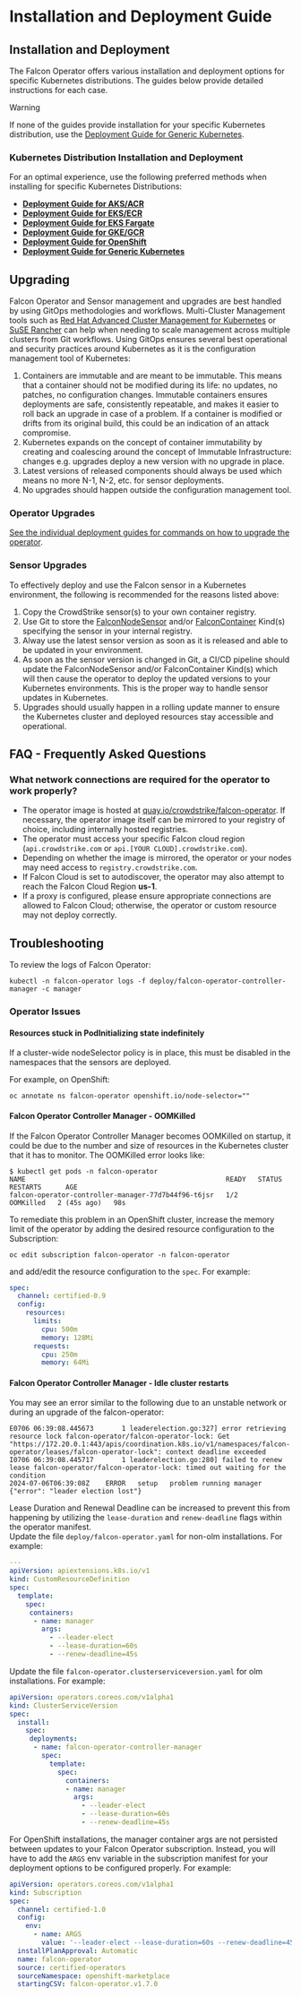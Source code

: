 # Installation and Deployment Guide

## Installation and Deployment

The Falcon Operator offers various installation and deployment options for specific Kubernetes distributions. The guides below provide detailed instructions for each case.

> [!WARNING]
> If none of the guides provide installation for your specific Kubernetes distribution, use the [Deployment Guide for Generic Kubernetes](./deployment/generic/README.md).

### Kubernetes Distribution Installation and Deployment

For an optimal experience, use the following preferred methods when installing for specific Kubernetes Distributions:

- **[Deployment Guide for AKS/ACR](./deployment/azure/README.md)**
- **[Deployment Guide for EKS/ECR](./deployment/eks/README.md)**
- **[Deployment Guide for EKS Fargate](./deployment/eks-fargate/README.md)**
- **[Deployment Guide for GKE/GCR](./deployment/gke/README.md)**
- **[Deployment Guide for OpenShift](./deployment/openshift/README.md)**
- **[Deployment Guide for Generic Kubernetes](./deployment/generic/README.md)**

## Upgrading

Falcon Operator and Sensor management and upgrades are best handled by using GitOps methodologies and workflows. Multi-Cluster Management tools such as [Red Hat Advanced Cluster Management for Kubernetes](https://www.redhat.com/en/technologies/management/advanced-cluster-management) or [SuSE Rancher](https://www.rancher.com/products/rancher) can help when needing to scale management across multiple clusters from Git workflows. Using GitOps ensures several best operational and security practices around Kubernetes as it is the configuration management tool of Kubernetes:

1. Containers are immutable and are meant to be immutable. This means that a container should not be modified during its life: no updates, no patches, no configuration changes. Immutable containers ensures
   deployments are safe, consistently repeatable, and makes it easier to roll back an upgrade in case of a problem. If a container is modified or drifts from its original build, this could be an indication of an attack compromise.
2. Kubernetes expands on the concept of container immutability by creating and coalescing around the concept of Immutable Infrastructure: changes e.g. upgrades deploy a new version with no upgrade in place.
3. Latest versions of released components should always be used which means no more N-1, N-2, etc. for sensor deployments.
4. No upgrades should happen outside the configuration management tool.

### Operator Upgrades

[See the individual deployment guides for commands on how to upgrade the operator](#kubernetes-distribution-installation-and-deployment). 

### Sensor Upgrades

To effectively deploy and use the Falcon sensor in a Kubernetes environment, the following is recommended for the reasons listed above:

1. Copy the CrowdStrike sensor(s) to your own container registry.
2. Use Git to store the [FalconNodeSensor](https://github.com/crowdstrike/falcon-operator/tree/main/config/samples) and/or [FalconContainer](https://github.com/crowdstrike/falcon-operator/tree/main/config/samples) Kind(s) specifying the sensor in your internal registry.
3. Alway use the latest sensor version as soon as it is released and able to be updated in your environment.
4. As soon as the sensor version is changed in Git, a CI/CD pipeline should update the FalconNodeSensor and/or FalconContainer Kind(s) which will then cause the operator to deploy the updated versions to your Kubernetes environments. This is the proper way to handle sensor updates in Kubernetes.
5. Upgrades should usually happen in a rolling update manner to ensure the Kubernetes cluster and deployed resources stay accessible and operational.

## FAQ - Frequently Asked Questions

### What network connections are required for the operator to work properly?

- The operator image is hosted at [quay.io/crowdstrike/falcon-operator](https://quay.io/crowdstrike/falcon-operator). If necessary, the operator image itself can be mirrored to your registry of choice, including internally hosted registries.
- The operator must access your specific Falcon cloud region (`api.crowdstrike.com` or `api.[YOUR CLOUD].crowdstrike.com`).
- Depending on whether the image is mirrored, the operator or your nodes may need access to `registry.crowdstrike.com`.
- If Falcon Cloud is set to autodiscover, the operator may also attempt to reach the Falcon Cloud Region **us-1**.
- If a proxy is configured, please ensure appropriate connections are allowed to Falcon Cloud; otherwise, the operator or custom resource may not deploy correctly.

## Troubleshooting

To review the logs of Falcon Operator:

```shell
kubectl -n falcon-operator logs -f deploy/falcon-operator-controller-manager -c manager
```

### Operator Issues

#### Resources stuck in PodInitializing state indefinitely

If a cluster-wide nodeSelector policy is in place, this must be disabled in the namespaces that the sensors are deployed.

For example, on OpenShift:

```shell
oc annotate ns falcon-operator openshift.io/node-selector=""
```

#### Falcon Operator Controller Manager - OOMKilled
If the Falcon Operator Controller Manager becomes OOMKilled on startup, it could be due to the number and size of resources in the Kubernetes cluster that it has to monitor.
The OOMKilled error looks like:

```shell
$ kubectl get pods -n falcon-operator
NAME                                                  READY   STATUS      RESTARTS      AGE
falcon-operator-controller-manager-77d7b44f96-t6jsr   1/2     OOMKilled   2 (45s ago)   98s
```

To remediate this problem in an OpenShift cluster, increase the memory limit of the operator by adding the desired resource configuration to the Subscription:

```shell
oc edit subscription falcon-operator -n falcon-operator
```

and add/edit the resource configuration to the `spec`. For example:

```yaml
spec:
  channel: certified-0.9
  config:
    resources:
      limits:
        cpu: 500m
        memory: 128Mi
      requests:
        cpu: 250m
        memory: 64Mi
```
#### Falcon Operator Controller Manager - Idle cluster restarts
You may see an error similar to the following due to an unstable network or during an upgrade of the falcon-operator:
```shell
E0706 06:39:08.445673       1 leaderelection.go:327] error retrieving resource lock falcon-operator/falcon-operator-lock: Get "https://172.20.0.1:443/apis/coordination.k8s.io/v1/namespaces/falcon-operator/leases/falcon-operator-lock": context deadline exceeded
I0706 06:39:08.445717       1 leaderelection.go:280] failed to renew lease falcon-operator/falcon-operator-lock: timed out waiting for the condition
2024-07-06T06:39:08Z    ERROR   setup   problem running manager {"error": "leader election lost"}
```

Lease Duration and Renewal Deadline can be increased to prevent this from happening by utilizing the `lease-duration` and `renew-deadline` flags within the operator manifest.<br>
Update the file `deploy/falcon-operator.yaml` for non-olm installations. For example:
```yaml
---
apiVersion: apiextensions.k8s.io/v1
kind: CustomResourceDefinition
spec:
  template:
    spec:
     containers:
      - name: manager
        args:
          - --leader-elect
          - --lease-duration=60s
          - --renew-deadline=45s
```
Update the file `falcon-operator.clusterserviceversion.yaml` for olm installations. For example:
```yaml
apiVersion: operators.coreos.com/v1alpha1
kind: ClusterServiceVersion
spec:
  install:
    spec:
     deployments:
      - name: falcon-operator-controller-manager
        spec:
          template:
            spec:
              containers:
              - name: manager
                args:
                  - --leader-elect
                  - --lease-duration=60s
                  - --renew-deadline=45s
```

For OpenShift installations, the manager container args are not persisted between updates to your Falcon Operator subscription.
Instead, you will have to add the `ARGS` env variable in the subscription manifest for your deployment options to be configured properly. For example:
```yaml
apiVersion: operators.coreos.com/v1alpha1
kind: Subscription
spec:
  channel: certified-1.0
  config:
    env:
      - name: ARGS
        value: '--leader-elect --lease-duration=60s --renew-deadline=45s'
  installPlanApproval: Automatic
  name: falcon-operator
  source: certified-operators
  sourceNamespace: openshift-marketplace
  startingCSV: falcon-operator.v1.7.0
```
